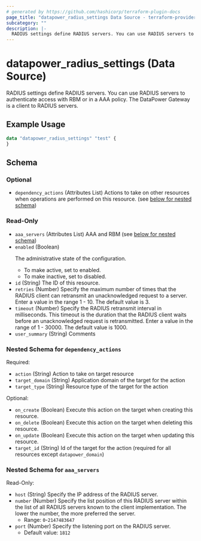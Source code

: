 ```yaml
---
# generated by https://github.com/hashicorp/terraform-plugin-docs
page_title: "datapower_radius_settings Data Source - terraform-provider-datapower"
subcategory: ""
description: |-
  RADIUS settings define RADIUS servers. You can use RADIUS servers to authenticate access with RBM or in a AAA policy. The DataPower Gateway is a client to RADIUS servers.
---
```


# datapower_radius_settings (Data Source)

RADIUS settings define RADIUS servers. You can use RADIUS servers to authenticate access with RBM or in a AAA policy. The DataPower Gateway is a client to RADIUS servers.

## Example Usage

```terraform
data "datapower_radius_settings" "test" {
}
```

<!-- schema generated by tfplugindocs -->
## Schema

### Optional

- `dependency_actions` (Attributes List) Actions to take on other resources when operations are performed on this resource. (see [below for nested schema](#nestedatt--dependency_actions))

### Read-Only

- `aaa_servers` (Attributes List) AAA and RBM (see [below for nested schema](#nestedatt--aaa_servers))
- `enabled` (Boolean) <p>The administrative state of the configuration.</p><ul><li>To make active, set to enabled.</li><li>To make inactive, set to disabled.</li></ul>
- `id` (String) The ID of this resource.
- `retries` (Number) Specify the maximum number of times that the RADIUS client can retransmit an unacknowledged request to a server. Enter a value in the range 1 - 10. The default value is 3.
- `timeout` (Number) Specify the RADIUS retransmit interval in milliseconds. This timeout is the duration that the RADIUS client waits before an unacknowledged request is retransmitted. Enter a value in the range of 1 - 30000. The default value is 1000.
- `user_summary` (String) Comments

<a id="nestedatt--dependency_actions"></a>
### Nested Schema for `dependency_actions`

Required:

- `action` (String) Action to take on target resource
- `target_domain` (String) Application domain of the target for the action
- `target_type` (String) Resource type of the target for the action

Optional:

- `on_create` (Boolean) Execute this action on the target when creating this resource.
- `on_delete` (Boolean) Execute this action on the target when deleting this resource.
- `on_update` (Boolean) Execute this action on the target when updating this resource.
- `target_id` (String) Id of the target for the action (required for all resources except `datapower_domain`)


<a id="nestedatt--aaa_servers"></a>
### Nested Schema for `aaa_servers`

Read-Only:

- `host` (String) Specify the IP address of the RADIUS server.
- `number` (Number) Specify the list position of this RADIUS server within the list of all RADIUS servers known to the client implementation. The lower the number, the more preferred the server.
  - Range: `0`-`2147483647`
- `port` (Number) Specify the listening port on the RADIUS server.
  - Default value: `1812`
